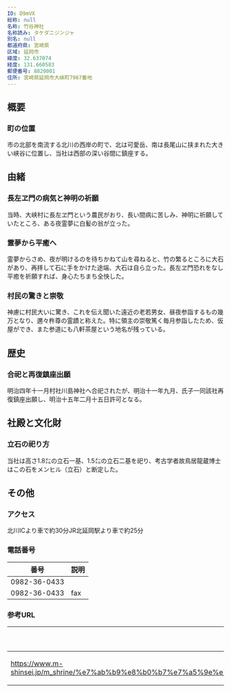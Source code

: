 ```yaml
---
ID: D9mVX
総称: null
名称: 竹谷神社
名称読み: タケダニジンジャ
別名: null
都道府県: 宮崎県
区域: 延岡市
緯度: 32.637074
経度: 131.660583
郵便番号: 8820001
住所: 宮崎県延岡市大峡町7967番地
---
```


## 概要

### 町の位置

市の北部を南流する北川の西岸の町で、北は可愛岳、南は長尾山に挟まれた大きい峡谷に位置し、当社は西部の深い谷間に鎮座する。

## 由緒

### 長左ヱ門の病気と神明の祈願

当時、大峡村に長左ヱ門という農民がおり、長い間病に苦しみ、神明に祈願していたところ、ある夜霊夢に白髪の翁が立った。

### 霊夢から平癒へ

霊夢からさめ、夜が明けるのを待ちかねて山を尋ねると、竹の繁るところに大石があり、再拝して石に手をかけた途端、大石は自ら立った。長左ヱ門恐れをなし平癒を祈願すれば、身心たちまち全快した。

### 村民の驚きと崇敬

神慮に村民大いに驚き、これを伝え聞いた遠近の老若男女、昼夜参詣するもの幾万となり、邇々杵尊の霊蹟と称えた。特に領主の崇敬篤く毎月参詣したため、仮屋ができ、また参道にも八軒茶屋という地名が残っている。

## 歴史

### 合祀と再復鎮座出願

明治四年十一月村社川島神社へ合祀されたが、明治十一年九月、氏子一同該社再復鎮座出願し、明治十五年二月十五日許可となる。

## 社殿と文化財

### 立石の祀り方

当社は高さ1.8㍍の立石一基、1.5㍍の立石二基を祀り、考古学者故鳥居龍蔵博士はこの石をメンヒル（立石）と断定した。

## その他

### アクセス

北川ICより車で約30分JR北延岡駅より車で約25分

### 電話番号

| 番号         | 説明 |
| ------------ | ---- |
| 0982-36-0433 |      |
| 0982-36-0433 | fax  |

### 参考URL

| URL                                                                                                                                                               | 説明   |
| ----------------------------------------------------------------------------------------------------------------------------------------------------------------- | ------ |
| https://www.m-shinsei.jp/m_shrine/%e7%ab%b9%e8%b0%b7%e7%a5%9e%e7%a4%be%ef%bc%88%e3%81%9f%e3%81%91%e3%81%a0%e3%81%ab%e3%81%98%e3%82%93%e3%81%98%e3%82%83%ef%bc%89/ | 神社庁 |

